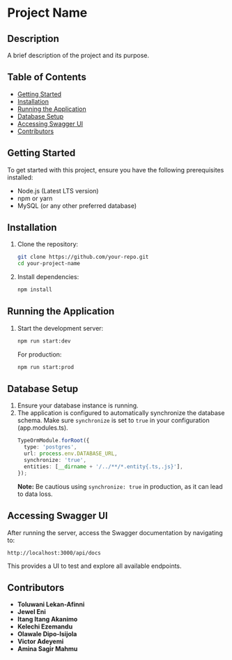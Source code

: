 # Project Name

## Description
A brief description of the project and its purpose.

## Table of Contents
- [Getting Started](#getting-started)
- [Installation](#installation)
- [Running the Application](#running-the-application)
- [Database Setup](#database-setup)
- [Accessing Swagger UI](#accessing-swagger-ui)
- [Contributors](#contributors)

## Getting Started
To get started with this project, ensure you have the following prerequisites installed:

- Node.js (Latest LTS version)
- npm or yarn
- MySQL (or any other preferred database)

## Installation
1. Clone the repository:
   ```sh
   git clone https://github.com/your-repo.git
   cd your-project-name
   ```
2. Install dependencies:
   ```sh
   npm install
   ```

## Running the Application
1. Start the development server:
   ```sh
   npm run start:dev
   ```
   For production:
   ```sh
   npm run start:prod
   ```

## Database Setup
1. Ensure your database instance is running.
2. The application is configured to automatically synchronize the database schema. Make sure `synchronize` is set to `true` in your configuration (app.modules.ts).
   ```typescript
   TypeOrmModule.forRoot({
     type: 'postgres',
     url: process.env.DATABASE_URL,
     synchronize: 'true',
     entities: [__dirname + '/../**/*.entity{.ts,.js}'],
   });
   ```
   **Note:** Be cautious using `synchronize: true` in production, as it can lead to data loss.

## Accessing Swagger UI
After running the server, access the Swagger documentation by navigating to:
```
http://localhost:3000/api/docs
```
This provides a UI to test and explore all available endpoints.

## Contributors
- **Toluwani Lekan-Afinni**
- **Jewel Eni**
- **Itang Itang Akanimo**
- **Kelechi Ezemandu**
- **Olawale Dipo-Isijola**
- **Victor Adeyemi**
- **Amina Sagir Mahmu**

